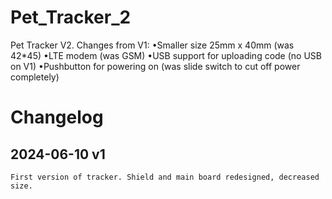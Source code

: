 # Pet_Tracker_2

Pet Tracker V2. Changes from V1: 
    •Smaller size 25mm x 40mm (was 42*45)
    •LTE modem (was GSM)
    •USB support for uploading code (no USB on V1)
    •Pushbutton for powering on (was slide switch to cut off power completely)


# Changelog

## 2024-06-10 v1   
    First version of tracker. Shield and main board redesigned, decreased size. 







